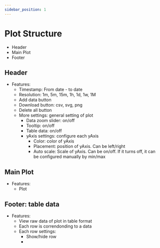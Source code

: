 ```yaml
---
sidebar_position: 1
---
```


# Plot Structure

- Header
- Main Plot
- Footer

## Header

- Features:
  - Timestamp: From date - to date
  - Resolution: 1m, 5m, 15m, 1h, 1d, 1w, 1M
  - Add data button
  - Download button: csv, svg, png
  - Delete all button
  - More settings: general setting of plot
    - Data zoom slider: on/off
    - Tooltip: on/off
    - Table data: on/off
    - yAxis settings: configure each yAxis
      - Color: color of yAxis
      - Placement: position of yAxis. Can be left/right
      - Auto scale: Scale of yAxis. Can be on/off. If it turns off, it can be configured manually by min/max

## Main Plot

- Features:
  - Plot

## Footer: table data

- Features:
  - View raw data of plot in table format
  - Each row is correndonding to a data
  - Each row settings:
    - Show/hide row
    -
